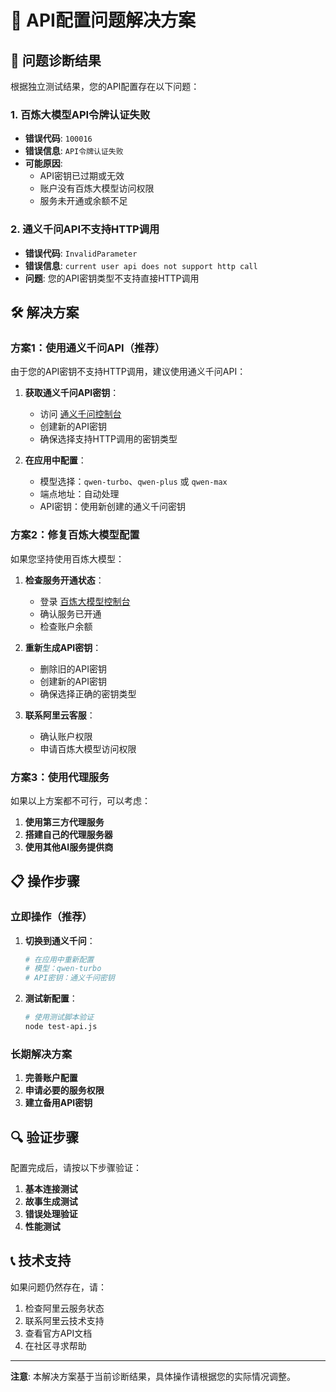 # 🔧 API配置问题解决方案

## 🚨 问题诊断结果

根据独立测试结果，您的API配置存在以下问题：

### 1. 百炼大模型API令牌认证失败
- **错误代码**: `100016`
- **错误信息**: `API令牌认证失败`
- **可能原因**: 
  - API密钥已过期或无效
  - 账户没有百炼大模型访问权限
  - 服务未开通或余额不足

### 2. 通义千问API不支持HTTP调用
- **错误代码**: `InvalidParameter`
- **错误信息**: `current user api does not support http call`
- **问题**: 您的API密钥类型不支持直接HTTP调用

## 🛠️ 解决方案

### 方案1：使用通义千问API（推荐）

由于您的API密钥不支持HTTP调用，建议使用通义千问API：

1. **获取通义千问API密钥**：
   - 访问 [通义千问控制台](https://dashscope.console.aliyun.com/)
   - 创建新的API密钥
   - 确保选择支持HTTP调用的密钥类型

2. **在应用中配置**：
   - 模型选择：`qwen-turbo`、`qwen-plus` 或 `qwen-max`
   - 端点地址：自动处理
   - API密钥：使用新创建的通义千问密钥

### 方案2：修复百炼大模型配置

如果您坚持使用百炼大模型：

1. **检查服务开通状态**：
   - 登录 [百炼大模型控制台](https://bailian.console.aliyun.com/)
   - 确认服务已开通
   - 检查账户余额

2. **重新生成API密钥**：
   - 删除旧的API密钥
   - 创建新的API密钥
   - 确保选择正确的密钥类型

3. **联系阿里云客服**：
   - 确认账户权限
   - 申请百炼大模型访问权限

### 方案3：使用代理服务

如果以上方案都不可行，可以考虑：

1. **使用第三方代理服务**
2. **搭建自己的代理服务器**
3. **使用其他AI服务提供商**

## 📋 操作步骤

### 立即操作（推荐）

1. **切换到通义千问**：
   ```bash
   # 在应用中重新配置
   # 模型：qwen-turbo
   # API密钥：通义千问密钥
   ```

2. **测试新配置**：
   ```bash
   # 使用测试脚本验证
   node test-api.js
   ```

### 长期解决方案

1. **完善账户配置**
2. **申请必要的服务权限**
3. **建立备用API密钥**

## 🔍 验证步骤

配置完成后，请按以下步骤验证：

1. **基本连接测试**
2. **故事生成测试**
3. **错误处理验证**
4. **性能测试**

## 📞 技术支持

如果问题仍然存在，请：

1. 检查阿里云服务状态
2. 联系阿里云技术支持
3. 查看官方API文档
4. 在社区寻求帮助

---

**注意**: 本解决方案基于当前诊断结果，具体操作请根据您的实际情况调整。 